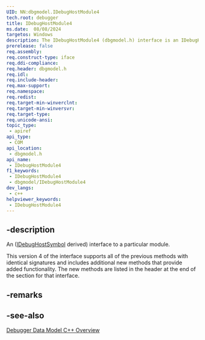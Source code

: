 ```yaml
---
UID: NN:dbgmodel.IDebugHostModule4
tech.root: debugger
title: IDebugHostModule4
ms.date:  08/08/2024
targetos: Windows
description: The IDebugHostModule4 (dbgmodel.h) interface is an IDebugHostSymbol derived interface that provides access to a particular module.
prerelease: false
req.assembly: 
req.construct-type: iface
req.ddi-compliance: 
req.header: dbgmodel.h
req.idl: 
req.include-header: 
req.max-support: 
req.namespace: 
req.redist: 
req.target-min-winverclnt: 
req.target-min-winversvr: 
req.target-type: 
req.unicode-ansi: 
topic_type:
 - apiref
api_type:
 - COM
api_location:
 - dbgmodel.h
api_name:
 - IDebugHostModule4
f1_keywords:
 - IDebugHostModule4
 - dbgmodel/IDebugHostModule4
dev_langs:
 - c++
helpviewer_keywords:
 - IDebugHostModule4
---
```


## -description

An ([IDebugHostSymbol](nn-dbgmodel-idebughostsymbol.md) derived) interface to a particular module.

This version 4 of the interface supports all of the previous methods with identical signatures and includes additional new methods that provide added functionality. The new methods are listed in the header at the end of the section for that interface.

## -remarks

## -see-also

[Debugger Data Model C++ Overview](/windows-hardware/drivers/debugger/data-model-cpp-overview)
